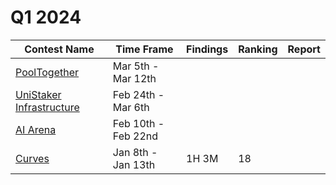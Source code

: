 # Q1 2024

| Contest Name                                                                                  | Time Frame          | Findings | Ranking | Report |
| --------------------------------------------------------------------------------------------- | ------------------- | -------- | ------- | ------ |
| [PoolTogether](https://code4rena.com/audits/2024-03-pooltogether#top)                         | Mar 5th - Mar 12th  |          |         |        |
| [UniStaker Infrastructure](https://code4rena.com/audits/2024-02-unistaker-infrastructure#top) | Feb 24th - Mar 6th  |          |         |        |
| [AI Arena](https://code4rena.com/audits/2024-02-ai-arena#top)                                 | Feb 10th - Feb 22nd |          |         |        |
| [Curves](https://code4rena.com/audits/2024-01-curves#top)                                     | Jan 8th - Jan 13th  | 1H 3M    | 18      |        |
